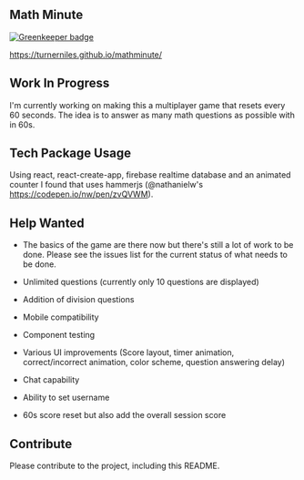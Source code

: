 ## Math Minute

[![Greenkeeper badge](https://badges.greenkeeper.io/turnerniles/mathminute.svg)](https://greenkeeper.io/)

https://turnerniles.github.io/mathminute/

## Work In Progress

I'm currently working on making this a multiplayer game that resets every 60 seconds. The idea is to answer as many math questions as possible with in 60s.

## Tech Package Usage

Using react, react-create-app, firebase realtime database and an animated counter I found that uses hammerjs (@nathanielw's https://codepen.io/nw/pen/zvQVWM).

## Help Wanted

- The basics of the game are there now but there's still a lot of work to be done. Please see the issues list for the current status of what needs to be done.

- Unlimited questions (currently only 10 questions are displayed)
- Addition of division questions
- Mobile compatibility
- Component testing
- Various UI improvements (Score layout, timer animation, correct/incorrect animation, color scheme, question answering delay)
- Chat capability
- Ability to set username
- 60s score reset but also add the overall session score

## Contribute

Please contribute to the project, including this README.
